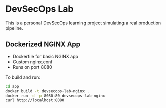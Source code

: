 # DevSecOps Lab

This is a personal DevSecOps learning project simulating a real production pipeline.

## Dockerized NGINX App

- Dockerfile for basic NGINX app
- Custom nginx.conf
- Runs on port 8080

To build and run:

```bash
cd app
docker build -t devsecops-lab-nginx .
docker run -d -p 8080:80 devsecops-lab-nginx
curl http://localhost:8080
